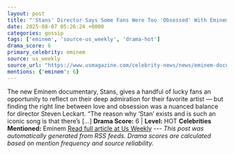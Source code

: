 ```yaml
---
layout: post
title: "'Stans' Director Says Some Fans Were Too 'Obsessed' With Eminem for Project"
date: 2025-08-07 05:26:24 +0000
categories: gossip
tags: ['eminem', 'source-us_weekly', 'drama-hot']
drama_score: 6
primary_celebrity: eminem
source: us_weekly
source_url: "https://www.usmagazine.com/celebrity-news/news/eminem-documentary-stans-explores-fan-obsession-and-stan-culture/"
mentions: {'eminem': 6}
---
```


The new Eminem documentary, Stans, gives a handful of lucky fans an opportunity to reflect on their deep admiration for their favorite artist — but finding the right line between love and obsession was a nuanced balance for director Steven Leckart. “The reason why ‘Stan’ exists and is such an iconic song is that there’s […] **Drama Score:** 6 | **Level:** HOT **Celebrities Mentioned:** Eminem [Read full article at Us Weekly](https://www.usmagazine.com/celebrity-news/news/eminem-documentary-stans-explores-fan-obsession-and-stan-culture/) --- *This post was automatically generated from RSS feeds. Drama scores are calculated based on mention frequency and source reliability.*
